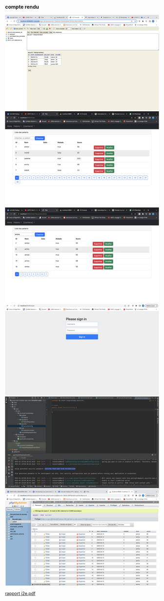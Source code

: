 <h3>compte rendu</h3>
<img src="Captures/cap1.png">
<img src="Captures/cap2.png">
<img src="Captures/cap3.png">
<img src="Captures/cp.png">
<img src="Captures/cp1.png">
<img src="Captures/cp2.png">


[rapport j2e.pdf](..%2Frapport%20j2e.pdf)